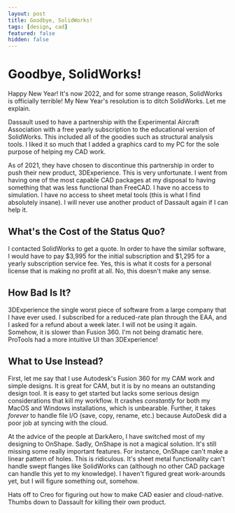```yaml
---
layout: post
title: Goodbye, SolidWorks!
tags: [design, cad]
featured: false
hidden: false
---
```


# Goodbye, SolidWorks!

Happy New Year!
It's now 2022, and for some strange reason, SolidWorks is officially terrible!
My New Year's resolution is to ditch SolidWorks.
Let me explain.

Dassault used to have a partnership with the Experimental Aircraft Association with a free yearly subscription to the educational version of SolidWorks.
This included all of the goodies such as structural analysis tools.
I liked it so much that I added a graphics card to my PC for the sole purpose of helping my CAD work.

As of 2021, they have chosen to discontinue this partnership in order to push their new product, 3DExperience.
This is very unfortunate.
I went from having one of the most capable CAD packages at my disposal to having something that was less functional than FreeCAD.
I have no access to simulation.
I have no access to sheet metal tools (this is what I find absolutely insane).
I will never use another product of Dassault again if I can help it.

## What's the Cost of the Status Quo?

I contacted SolidWorks to get a quote.
In order to have the similar software, I would have to pay $3,995 for the initial subscription and $1,295 for a yearly subscription service fee.
Yes, this is what it costs for a personal license that is making no profit at all.
No, this doesn't make any sense.

## How Bad Is It?

3DExperience the single worst piece of software from a large company that I have ever used.
I subscribed for a reduced-rate plan through the EAA, and I asked for a refund about a week later.
I will not be using it again.
Somehow, it is slower than Fusion 360.
I'm not being dramatic here.
ProTools had a more intuitive UI than 3DExperience!

## What to Use Instead?

First, let me say that I use Autodesk's Fusion 360 for my CAM work and simple designs.
It is great for CAM, but it is by no means an outstanding design tool.
It is easy to get started but lacks some serious design considerations that kill my workflow.
It crashes *constantly* for both my MacOS and Windows installations, which is unbearable.
Further, it takes *forever* to handle file I/O (save, copy, rename, etc.) because AutoDesk did a poor job at syncing with the cloud.

At the advice of the people at DarkAero, I have switched most of my designing to OnShape.
Sadly, OnShape is not a magical solution.
It's still missing some really important features.
For instance, OnShape can't make a linear pattern of holes.
This is ridiculous.
It's sheet metal functionality can't handle swept flanges like SolidWorks can (although no other CAD package can handle this yet to my knowledge).
I haven't figured great work-arounds yet, but I will figure something out, somehow.

Hats off to Creo for figuring out how to make CAD easier and cloud-native.
Thumbs down to Dassault for killing their own product.
